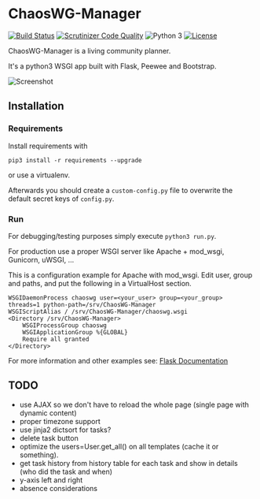# ChaosWG-Manager
[![Build Status](https://scrutinizer-ci.com/g/Obihoernchen/ChaosWG-Manager/badges/build.png?b=master)](https://scrutinizer-ci.com/g/Obihoernchen/ChaosWG-Manager/build-status/master) [![Scrutinizer Code Quality](https://scrutinizer-ci.com/g/Obihoernchen/ChaosWG-Manager/badges/quality-score.png?b=master)](https://scrutinizer-ci.com/g/Obihoernchen/ChaosWG-Manager/?branch=master) ![Python 3](https://img.shields.io/badge/python-3-blue.svg) [![License](https://img.shields.io/badge/license-AGPLv3-blue.svg)](https://github.com/Obihoernchen/ChaosWG-Manager/blob/master/LICENSE)

ChaosWG-Manager is a living community planner.

It's a python3 WSGI app built with Flask, Peewee and Bootstrap.


![Screenshot](https://cdn.rawgit.com/Obihoernchen/ChaosWG-Manager/855714eb/Screenshot.png)

## Installation
### Requirements
Install requirements with
```
pip3 install -r requirements --upgrade
```
or use a virtualenv.

Afterwards you should create a `custom-config.py` file to overwrite the default secret keys of `config.py`.

### Run
For debugging/testing purposes simply execute `python3 run.py`.

For production use a proper WSGI server like Apache + mod_wsgi, Gunicorn, uWSGI, ...

This is a configuration example for Apache with mod_wsgi.
Edit user, group and paths, and put the following in a VirtualHost section.
```
WSGIDaemonProcess chaoswg user=<your_user> group=<your_group> threads=1 python-path=/srv/ChaosWG-Manager
WSGIScriptAlias / /srv/ChaosWG-Manager/chaoswg.wsgi
<Directory /srv/ChaosWG-Manager>
    WSGIProcessGroup chaoswg
    WSGIApplicationGroup %{GLOBAL}
    Require all granted
</Directory>
```
For more information and other examples see: [Flask Documentation](http://flask.pocoo.org/docs/0.12/deploying/#self-hosted-options)

## TODO
- use AJAX so we don't have to reload the whole page (single page with dynamic content)
- proper timezone support
- use jinja2 dictsort for tasks?
- delete task button
- optimize the users=User.get_all() on all templates (cache it or something).
- get task history from history table for each task and show in details (who did the task and when)
- y-axis left and right
- absence considerations
